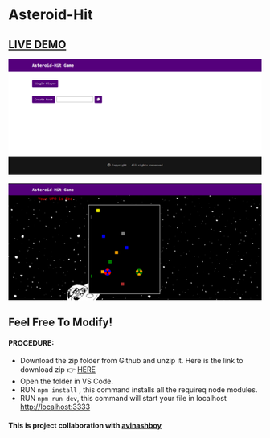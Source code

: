 # Asteroid-Hit

## <a href="https://asteroid-hit.herokuapp.com/">LIVE DEMO</a>


![HomePage](Project-G_1.PNG?raw=true "HomePage")

![Multiplayer](Project-G_2.PNG?raw=true "Multiplayer")


## Feel Free To Modify!


#### PROCEDURE:
- Download the zip folder from Github and unzip it.
Here is the link to download zip 👉
<a href='https://github.com/NarutoNaresh/Asteroid-Hit'>HERE</a>
- Open the folder in VS Code.
- RUN <code>npm install</code> , this command installs all the requireq node modules.
- RUN <code>npm run dev</code>, this command will start your file in localhost <a href="http://localhost:3333">http://localhost:3333</a>

#### This is project collaboration with <a href="https://github.com/avinashboy">avinashboy</a>

